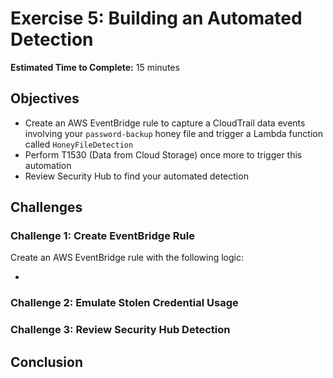 # Exercise 5: Building an Automated Detection

<!-- markdownlint-disable MD007 MD033-->

<!--Overriding style-->
<style>
  :root {
    --sans-primary-color: #0000ff;
}
</style>

**Estimated Time to Complete:** 15 minutes

## Objectives

* Create an AWS EventBridge rule to capture a CloudTrail data events involving your `password-backup` honey file and trigger a Lambda function called `HoneyFileDetection`
* Perform T1530 (Data from Cloud Storage) once more to trigger this automation
* Review Security Hub to find your automated detection

## Challenges

### Challenge 1: Create EventBridge Rule

Create an AWS EventBridge rule with the following logic:

- 

### Challenge 2: Emulate Stolen Credential Usage

### Challenge 3: Review Security Hub Detection

## Conclusion